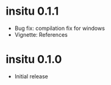 # insitu 0.1.1

* Bug fix: compilation fix for windows
* Vignette: References

# insitu 0.1.0

* Initial release
